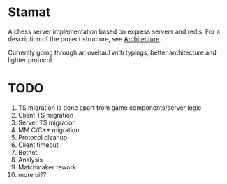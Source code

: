 # Stamat
A chess server implementation based on express servers and redis. For a description of the project structure, see [Architecture](https://github.com/lyuben-todorov/ebre-debre/blob/master/Architecture.md).    

Currently going through an ovehaul with typings, better architecture and lighter protocol.
# TODO
1. TS migration is done apart from game components/server logic
1. Client TS migration
2. Server TS migration
3. MM C/C++ migration
4. Protocol cleanup
5. Client timeout
15. Botnet
16. Analysis
17. Matchmaker rework
18. more ui??
